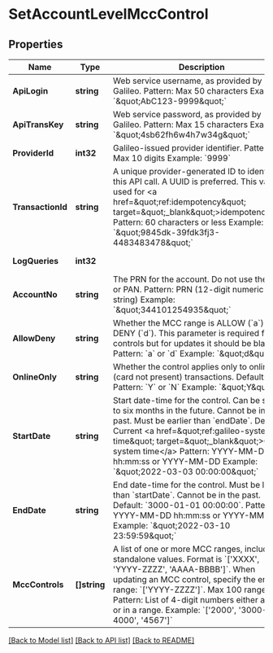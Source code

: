 # SetAccountLevelMccControl

## Properties
Name | Type | Description | Notes
------------ | ------------- | ------------- | -------------
**ApiLogin** | **string** | Web service username, as provided by Galileo. Pattern: Max 50 characters Example: &#x60;\&quot;AbC123-9999\&quot;&#x60; | [optional] [default to AbC123-9999]
**ApiTransKey** | **string** | Web service password, as provided by Galileo. Pattern: Max 15 characters Example: &#x60;\&quot;4sb62fh6w4h7w34g\&quot;&#x60; | [optional] [default to 4sb62fh6w4h7w34g]
**ProviderId** | **int32** | Galileo-issued provider identifier. Pattern: Max 10 digits Example: &#x60;9999&#x60; | [optional] [default to 9999]
**TransactionId** | **string** | A unique provider-generated ID to identify this API call. A UUID is preferred. This value is used for &lt;a href&#x3D;\&quot;ref:idempotency\&quot; target&#x3D;\&quot;_blank\&quot;&gt;idempotency&lt;/a&gt;. Pattern: 60 characters or less Example: &#x60;\&quot;9845dk-39fdk3fj3-4483483478\&quot;&#x60; | [default to 123e4567-e89b-12d3-a456-426614174000]
**LogQueries** | **int32** |  | [optional] [default to LOG_QUERIES.0_]
**AccountNo** | **string** | The PRN for the account. Do not use the CAD or PAN. Pattern: PRN (12-digit numeric string) Example: &#x60;\&quot;344101254935\&quot;&#x60; | [default to 344101254935]
**AllowDeny** | **string** | Whether the MCC range is ALLOW (&#x60;a&#x60;) or DENY (&#x60;d&#x60;). This parameter is required for new controls but for updates it should be blank. Pattern: &#x60;a&#x60; or &#x60;d&#x60; Example: &#x60;\&quot;d\&quot;&#x60; | [optional] [default to null]
**OnlineOnly** | **string** | Whether the control applies only to online (card not present) transactions. Default: &#x60;N&#x60;. Pattern: &#x60;Y&#x60; or &#x60;N&#x60; Example: &#x60;\&quot;Y\&quot;&#x60; | [optional] [default to null]
**StartDate** | **string** | Start date-time for the control. Can be set up to six months in the future. Cannot be in the past. Must be earlier than &#x60;endDate&#x60;. Default: Current &lt;a href&#x3D;\&quot;ref:galileo-system-time\&quot; target&#x3D;\&quot;_blank\&quot;&gt;Galileo system time&lt;/a&gt; Pattern: YYYY-MM-DD hh:mm:ss or YYYY-MM-DD Example: &#x60;\&quot;2022-03-03 00:00:00\&quot;&#x60; | [optional] [default to null]
**EndDate** | **string** | End date-time for the control. Must be later than &#x60;startDate&#x60;. Cannot be in the past. Default: &#x60;3000-01-01 00:00:00&#x60;.  Pattern: YYYY-MM-DD hh:mm:ss or YYYY-MM-DD Example: &#x60;\&quot;2022-03-10 23:59:59\&quot;&#x60; | [optional] [default to null]
**MccControls** | **[]string** | A list of one or more MCC ranges, including standalone values. Format is &#x60;[&#x27;XXXX&#x27;, &#x27;YYYY-ZZZZ&#x27;, &#x27;AAAA-BBBB&#x27;]&#x60;. When updating an MCC control, specify the entire range: &#x60;[&#x27;YYYY-ZZZZ&#x27;]&#x60;. Max 100 ranges. Pattern: List of 4-digit numbers either alone or in a range. Example: &#x60;[&#x27;2000&#x27;, &#x27;3000-4000&#x27;, &#x27;4567&#x27;]&#x60; | [default to null]

[[Back to Model list]](../README.md#documentation-for-models) [[Back to API list]](../README.md#documentation-for-api-endpoints) [[Back to README]](../README.md)

